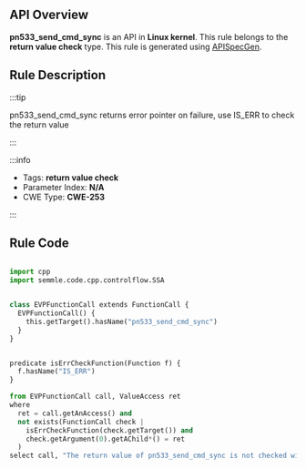 ---
---


## API Overview
**pn533_send_cmd_sync** is an API in **Linux kernel**. This rule belongs to the **return value check** type. This rule is generated using [APISpecGen](../../tools/APISpecGen).
## Rule Description

:::tip

pn533_send_cmd_sync returns error pointer on failure, use IS_ERR to check the return value

:::

:::info

- Tags: **return value check**
- Parameter Index: **N/A**
- CWE Type: **CWE-253**

:::

## Rule Code
```python

import cpp
import semmle.code.cpp.controlflow.SSA


class EVPFunctionCall extends FunctionCall {
  EVPFunctionCall() {
    this.getTarget().hasName("pn533_send_cmd_sync")
  }
}


predicate isErrCheckFunction(Function f) {
  f.hasName("IS_ERR") 
}

from EVPFunctionCall call, ValueAccess ret
where
  ret = call.getAnAccess() and
  not exists(FunctionCall check |
    isErrCheckFunction(check.getTarget()) and
    check.getArgument(0).getAChild*() = ret
  )
select call, "The return value of pn533_send_cmd_sync is not checked with IS_ERR."
    
```